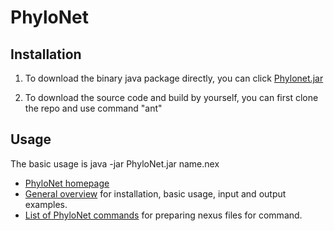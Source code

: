 # PhyloNet

## Installation
1. To download the binary java package directly, you can click 
[Phylonet.jar](https://github.com/NakhlehLab/PhyloNet/releases/latest/download/PhyloNet.jar)

2. To download the source code and build by yourself, you can first clone the repo and use command "ant"

## Usage
The basic usage is java -jar PhyloNet.jar name.nex
* [PhyloNet homepage](https://bioinfocs.rice.edu/phylonet)
* [General overview](https://wiki.rice.edu/confluence/display/PHYLONET/PhyloNet+3+General+Overview) for installation, basic usage, input and output examples.
* [List of PhyloNet commands](https://wiki.rice.edu/confluence/display/PHYLONET/List+of+PhyloNet+Commands) for preparing nexus files for command.
